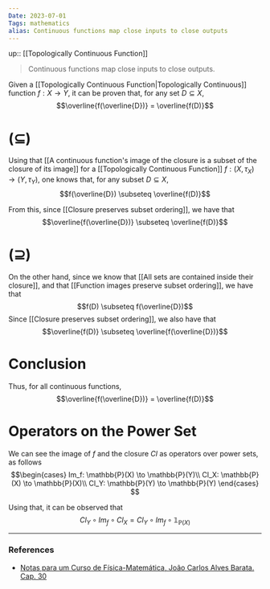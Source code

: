 ```yaml
---
Date: 2023-07-01
Tags: mathematics
alias: Continuous functions map close inputs to close outputs
---
```

up:: [[Topologically Continuous Function]]

> Continuous functions map close inputs to close outputs.

Given a [[Topologically Continuous Function|Topologically Continuous]] function $f: X \to Y$, it can be proven that, for any set $D \subseteq X$,
$$\overline{f(\overline{D})} = \overline{f(D)}$$
# $(\subseteq)$
Using that [[A continuous function's image of the closure is a subset of the closure of its image]] for a [[Topologically Continuous Function]] $f: (X, \tau_X) \to (Y, \tau_Y)$, one knows that, for any subset $D \subseteq X$,
$$f(\overline{D}) \subseteq \overline{f(D)}$$

From this, since [[Closure preserves subset ordering]], we have that 
$$\overline{f(\overline{D})}  \subseteq \overline{f(D)}$$
# $(\supseteq)$
On the other hand, since we know that [[All sets are contained inside their closure]], and that [[Function images preserve subset ordering]], we have that
$$f(D) \subseteq f(\overline{D})$$
Since [[Closure preserves subset ordering]], we also have that
$$\overline{f(D)} \subseteq \overline{f(\overline{D})}$$

# Conclusion
Thus, for all continuous functions, 
$$\overline{f(\overline{D})} = \overline{f(D)}$$

# Operators on the Power Set
We can see the image of $f$ and the closure $Cl$ as operators over power sets, as follows 
$$\begin{cases}
Im_f: \mathbb{P}(X) \to \mathbb{P}(Y)\\
Cl_X: \mathbb{P}(X) \to \mathbb{P}(X)\\
Cl_Y: \mathbb{P}(Y) \to \mathbb{P}(Y) 
\end{cases}
$$

Using that, it can be observed that
$$Cl_Y \circ Im_f \circ Cl_X = Cl_Y \circ Im_f \circ \mathbb{1}_{\mathbb{P}(X)}$$

---
### References
- [Notas para um Curso de Física-Matemática, João Carlos Alves Barata. Cap. 30](http://denebola.if.usp.br/~jbarata/Notas_de_aula/arquivos/nc-cap30.pdf)